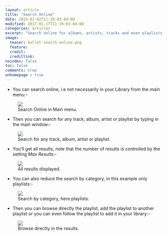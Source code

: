 ```yaml
---
layout: article
title: "Search Online"
date: 2015-01-02T11:39:03-04:00
modified: 2017-01-17T11:39:03-04:00
categories: articles
excerpt: "Search online for albums, artists, tracks and even playlists."
image:
  teaser: bullet-search-online.png
  feature:
  credit:
  creditlink:
noindex: false
toc: false
comments: true
onhomepage : true
---
```


* You can search online, i.e not necessarily in your Library from the *main* menu:-

<figure>
	<img src="{{ site.url }}/images/search-online2.jpg">
	<figcaption>Search Online in Main menu.</figcaption>
</figure>

* Then you can search for any track, album, artist or playlist by typing in the main window:-

<figure>
	<img src="{{ site.url }}/images/search-online3.jpg">
	<figcaption>Search for any track, album, artist or playlist.</figcaption>
</figure>

* You'll get all results, note that the number of results is controlled by the setting _Max Results_:-

<figure>
	<img src="{{ site.url }}/images/search-online4.jpg">
	<figcaption>All results displayed.</figcaption>
</figure>

* You can also reduce the search by category, in this example only playlists:-

<figure>
	<img src="{{ site.url }}/images/search-online5.jpg">
	<figcaption>Search by category, here playlists.</figcaption>
</figure>

* Then you can browse directly the playlist, add the playlist to another playlist or you can even follow the playlist to add it in your library:-

<figure>
	<img src="{{ site.url }}/images/search-online6.jpg">
	<figcaption>Browse directly in the results.</figcaption>
</figure>
